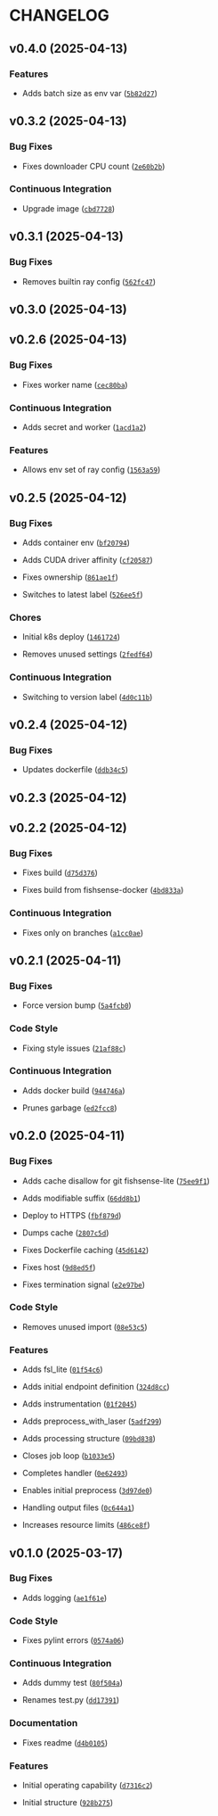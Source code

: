 # CHANGELOG


## v0.4.0 (2025-04-13)

### Features

- Adds batch size as env var
  ([`5b82d27`](https://github.com/UCSD-E4E/fishsense-data-processing-worker/commit/5b82d27401a5e606b6deb17795f433af3939290b))


## v0.3.2 (2025-04-13)

### Bug Fixes

- Fixes downloader CPU count
  ([`2e60b2b`](https://github.com/UCSD-E4E/fishsense-data-processing-worker/commit/2e60b2bfd13f22c59ef4c6400e976a5a22460656))

### Continuous Integration

- Upgrade image
  ([`cbd7728`](https://github.com/UCSD-E4E/fishsense-data-processing-worker/commit/cbd7728ba2019f36ff083d691e114a519f7f6761))


## v0.3.1 (2025-04-13)

### Bug Fixes

- Removes builtin ray config
  ([`562fc47`](https://github.com/UCSD-E4E/fishsense-data-processing-worker/commit/562fc476b687cb895e4e468de8d68666b8933178))


## v0.3.0 (2025-04-13)


## v0.2.6 (2025-04-13)

### Bug Fixes

- Fixes worker name
  ([`cec80ba`](https://github.com/UCSD-E4E/fishsense-data-processing-worker/commit/cec80ba98cba2ce07a5e45c168f33ddab085a781))

### Continuous Integration

- Adds secret and worker
  ([`1acd1a2`](https://github.com/UCSD-E4E/fishsense-data-processing-worker/commit/1acd1a27ef316ab41d4559d55da2c1c155324cd4))

### Features

- Allows env set of ray config
  ([`1563a59`](https://github.com/UCSD-E4E/fishsense-data-processing-worker/commit/1563a594bfaac67f6685c320ffa5a84b95bb95cb))


## v0.2.5 (2025-04-12)

### Bug Fixes

- Adds container env
  ([`bf20794`](https://github.com/UCSD-E4E/fishsense-data-processing-worker/commit/bf207942a6af7f102d611eef05e97800e89faefa))

- Adds CUDA driver affinity
  ([`cf20587`](https://github.com/UCSD-E4E/fishsense-data-processing-worker/commit/cf20587b91200a5447a589f13147a3fff6f0f231))

- Fixes ownership
  ([`861ae1f`](https://github.com/UCSD-E4E/fishsense-data-processing-worker/commit/861ae1f66a694878810e3b3046e681b219631e29))

- Switches to latest label
  ([`526ee5f`](https://github.com/UCSD-E4E/fishsense-data-processing-worker/commit/526ee5f04f2fd57556c2b34c5abc4c259a45e8e9))

### Chores

- Initial k8s deploy
  ([`1461724`](https://github.com/UCSD-E4E/fishsense-data-processing-worker/commit/1461724294161bede04fbb46d3b9453a82ff9a2e))

- Removes unused settings
  ([`2fedf64`](https://github.com/UCSD-E4E/fishsense-data-processing-worker/commit/2fedf6400910f022509dcc827a3c6bc5cc3b6327))

### Continuous Integration

- Switching to version label
  ([`4d0c11b`](https://github.com/UCSD-E4E/fishsense-data-processing-worker/commit/4d0c11b3a02118c6f8c74aaccc78afd888679e3c))


## v0.2.4 (2025-04-12)

### Bug Fixes

- Updates dockerfile
  ([`ddb34c5`](https://github.com/UCSD-E4E/fishsense-data-processing-worker/commit/ddb34c55af9fb0cec2d929bc7aac9a52f3a72eaf))


## v0.2.3 (2025-04-12)


## v0.2.2 (2025-04-12)

### Bug Fixes

- Fixes build
  ([`d75d376`](https://github.com/UCSD-E4E/fishsense-data-processing-worker/commit/d75d376cc70ab23d35fe124046f424cb199d941c))

- Fixes build from fishsense-docker
  ([`4bd833a`](https://github.com/UCSD-E4E/fishsense-data-processing-worker/commit/4bd833a5a152bbde7abe66b8d7de461103e19795))

### Continuous Integration

- Fixes only on branches
  ([`a1cc0ae`](https://github.com/UCSD-E4E/fishsense-data-processing-worker/commit/a1cc0ae23881dda0bf7e6f304470dcbdca84f681))


## v0.2.1 (2025-04-11)

### Bug Fixes

- Force version bump
  ([`5a4fcb0`](https://github.com/UCSD-E4E/fishsense-data-processing-worker/commit/5a4fcb0f696cccb3d2983f1a3ea8e71401ea9059))

### Code Style

- Fixing style issues
  ([`21af88c`](https://github.com/UCSD-E4E/fishsense-data-processing-worker/commit/21af88ca0c87a432c9daee54d88e46acb6b55234))

### Continuous Integration

- Adds docker build
  ([`944746a`](https://github.com/UCSD-E4E/fishsense-data-processing-worker/commit/944746a1d192544f41f171b21afe20c5f97e051b))

- Prunes garbage
  ([`ed2fcc8`](https://github.com/UCSD-E4E/fishsense-data-processing-worker/commit/ed2fcc887512669379acd8be66b9d612f3902499))


## v0.2.0 (2025-04-11)

### Bug Fixes

- Adds cache disallow for git fishsense-lite
  ([`75ee9f1`](https://github.com/UCSD-E4E/fishsense-data-processing-worker/commit/75ee9f16d95a9154648a358cd486fcc658657599))

- Adds modifiable suffix
  ([`66dd8b1`](https://github.com/UCSD-E4E/fishsense-data-processing-worker/commit/66dd8b1fe6ec9f131766e2690c2d34172ed8ea1b))

- Deploy to HTTPS
  ([`fbf879d`](https://github.com/UCSD-E4E/fishsense-data-processing-worker/commit/fbf879d8fd8c528814bfd95359b9ed88cd6a41d9))

- Dumps cache
  ([`2807c5d`](https://github.com/UCSD-E4E/fishsense-data-processing-worker/commit/2807c5d60088c9b313e933900e8bd1104b857574))

- Fixes Dockerfile caching
  ([`45d6142`](https://github.com/UCSD-E4E/fishsense-data-processing-worker/commit/45d614229f56b9ea37f5df4a3b4cf898fb5ee649))

- Fixes host
  ([`9d8ed5f`](https://github.com/UCSD-E4E/fishsense-data-processing-worker/commit/9d8ed5ff0b126921317075e2a0a5a0f56b4f1cb5))

- Fixes termination signal
  ([`e2e97be`](https://github.com/UCSD-E4E/fishsense-data-processing-worker/commit/e2e97be1fbeacf7d4faab7fd727dd6fc61128ae8))

### Code Style

- Removes unused import
  ([`08e53c5`](https://github.com/UCSD-E4E/fishsense-data-processing-worker/commit/08e53c53fbb4855049ef8cd6d9953c04b67e0b7d))

### Features

- Adds fsl_lite
  ([`01f54c6`](https://github.com/UCSD-E4E/fishsense-data-processing-worker/commit/01f54c655ad2fc3d26198d187ac8bb13dccd3d22))

- Adds initial endpoint definition
  ([`324d8cc`](https://github.com/UCSD-E4E/fishsense-data-processing-worker/commit/324d8cc28af07a678e5bb471cb563b199507c70f))

- Adds instrumentation
  ([`01f2045`](https://github.com/UCSD-E4E/fishsense-data-processing-worker/commit/01f20452edd1c80eded32bfd9002395710e049a1))

- Adds preprocess_with_laser
  ([`5adf299`](https://github.com/UCSD-E4E/fishsense-data-processing-worker/commit/5adf29983b857dffbec5188af89e1c9cc55c29af))

- Adds processing structure
  ([`09bd838`](https://github.com/UCSD-E4E/fishsense-data-processing-worker/commit/09bd8387c5b3e07a57441503f7108dee65dd5429))

- Closes job loop
  ([`b1033e5`](https://github.com/UCSD-E4E/fishsense-data-processing-worker/commit/b1033e5e3bba1e3c575f54412378e7114123ce66))

- Completes handler
  ([`0e62493`](https://github.com/UCSD-E4E/fishsense-data-processing-worker/commit/0e62493bfd9a986b6188b6754301b80959edbe73))

- Enables initial preprocess
  ([`3d97de0`](https://github.com/UCSD-E4E/fishsense-data-processing-worker/commit/3d97de07d377d104d6e04d3f5b532298d1051850))

- Handling output files
  ([`0c644a1`](https://github.com/UCSD-E4E/fishsense-data-processing-worker/commit/0c644a1cdc0f2d8e20bcfc0f6e923a0f7f9103b7))

- Increases resource limits
  ([`486ce8f`](https://github.com/UCSD-E4E/fishsense-data-processing-worker/commit/486ce8f7c3257e17c59f977fb6dc6215c4e8619e))


## v0.1.0 (2025-03-17)

### Bug Fixes

- Adds logging
  ([`ae1f61e`](https://github.com/UCSD-E4E/fishsense-data-processing-worker/commit/ae1f61e73dfe5cb47dce9737332e49c88d8d4ee1))

### Code Style

- Fixes pylint errors
  ([`0574a06`](https://github.com/UCSD-E4E/fishsense-data-processing-worker/commit/0574a06d8b3d3469aa5166a73f10e37becee7df4))

### Continuous Integration

- Adds dummy test
  ([`80f504a`](https://github.com/UCSD-E4E/fishsense-data-processing-worker/commit/80f504ad32da78d5e8c84dd2155b4531f4a83e73))

- Renames test.py
  ([`dd17391`](https://github.com/UCSD-E4E/fishsense-data-processing-worker/commit/dd173910c8ea4e5adeca293eb0cfd552769c779d))

### Documentation

- Fixes readme
  ([`d4b0105`](https://github.com/UCSD-E4E/fishsense-data-processing-worker/commit/d4b0105c3fd94c6ea8a0d50619d4c0293c80e579))

### Features

- Initial operating capability
  ([`d7316c2`](https://github.com/UCSD-E4E/fishsense-data-processing-worker/commit/d7316c25bbcdc1f0116fef9d09a872df24ef5f13))

- Initial structure
  ([`928b275`](https://github.com/UCSD-E4E/fishsense-data-processing-worker/commit/928b27586993c60b1c794f88eccfe135204a002a))
